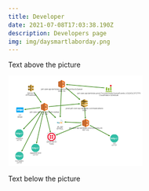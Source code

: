 ```yaml
---
title: Developer
date: 2021-07-08T17:03:38.190Z
description: Developers page
img: img/daysmartlaborday.png
---
```



Text above the picture

![Arrows](img/daysmartarrows.png "DaySmartArrows")

Text below the picture